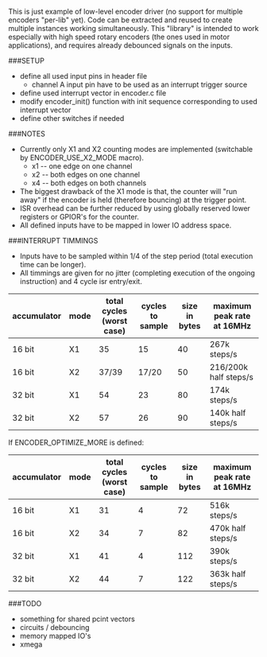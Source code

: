 This is just example of low-level encoder driver (no support for multiple encoders "per-lib" yet).
Code can be extracted and reused to create multiple instances working simultaneously.
This "library" is intended to work especially with high speed rotary encoders (the ones used in motor applications), and requires already debounced signals on the inputs.

###SETUP
- define all used input pins in header file
	* channel A input pin have to be used as an interrupt trigger source
- define used interrupt vector in encoder.c file
- modify encoder_init() function with init sequence corresponding to used interrupt vector
- define other switches if needed

###NOTES
- Currently only X1 and X2 counting modes are implemented (switchable by ENCODER_USE_X2_MODE macro).
	* x1 -- one edge on one channel
	* x2 -- both edges on one channel
	* x4 -- both edges on both channels
- The biggest drawback of the X1 mode is that, the counter will "run away" if the encoder is held (therefore bouncing) at the trigger point. 
- ISR overhead can be further reduced by using globally reserved lower registers or GPIOR's for the counter. 
- All defined inputs have to be mapped in lower IO address space.

###INTERRUPT TIMMINGS

- Inputs have to be sampled within 1/4 of the step period (total execution time can be longer).
- All timmings are given for no jitter (completing execution of the ongoing instruction) and 4 cycle isr entry/exit.

| accumulator  | mode | total cycles (worst case) | cycles to sample | size in bytes | maximum peak rate at 16MHz | 
| --- | --- | --- | --- | --- | --- |
| 16 bit | X1 | 35 | 15 | 40 | 267k steps/s |
| 16 bit | X2 | 37/39 | 17/20 | 50 | 216/200k half steps/s |
| 32 bit | X1 | 54 | 23 | 80 | 174k steps/s |
| 32 bit | X2 | 57 | 26 | 90 | 140k half steps/s |

If ENCODER_OPTIMIZE_MORE is defined:

| accumulator  | mode | total cycles (worst case) | cycles to sample | size in bytes | maximum peak rate at 16MHz | 
| --- | --- | --- | --- | --- | --- |
| 16 bit | X1 | 31 | 4 | 72 | 516k steps/s |
| 16 bit | X2 | 34 | 7 | 82 | 470k half steps/s |
| 32 bit | X1 | 41 | 4 | 112 | 390k steps/s |
| 32 bit | X2 | 44 | 7 | 122 | 363k half steps/s |

###TODO
- something for shared pcint vectors
- circuits / debouncing
- memory mapped IO's
- xmega